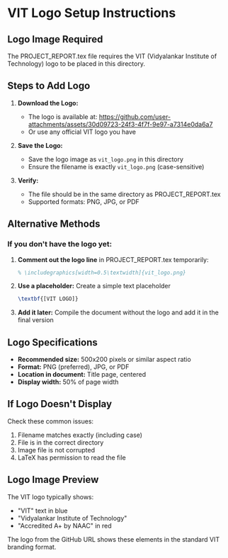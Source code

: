 # VIT Logo Setup Instructions

## Logo Image Required

The PROJECT_REPORT.tex file requires the VIT (Vidyalankar Institute of Technology) logo to be placed in this directory.

## Steps to Add Logo

1. **Download the Logo:**
   - The logo is available at: https://github.com/user-attachments/assets/30d09723-24f3-4f7f-9e97-a7314e0da6a7
   - Or use any official VIT logo you have

2. **Save the Logo:**
   - Save the logo image as `vit_logo.png` in this directory
   - Ensure the filename is exactly `vit_logo.png` (case-sensitive)

3. **Verify:**
   - The file should be in the same directory as PROJECT_REPORT.tex
   - Supported formats: PNG, JPG, or PDF

## Alternative Methods

### If you don't have the logo yet:

1. **Comment out the logo line** in PROJECT_REPORT.tex temporarily:
   ```latex
   % \includegraphics[width=0.5\textwidth]{vit_logo.png}
   ```

2. **Use a placeholder:** Create a simple text placeholder
   ```latex
   \textbf{[VIT LOGO]}
   ```

3. **Add it later:** Compile the document without the logo and add it in the final version

## Logo Specifications

- **Recommended size:** 500x200 pixels or similar aspect ratio
- **Format:** PNG (preferred), JPG, or PDF
- **Location in document:** Title page, centered
- **Display width:** 50% of page width

## If Logo Doesn't Display

Check these common issues:
1. Filename matches exactly (including case)
2. File is in the correct directory
3. Image file is not corrupted
4. LaTeX has permission to read the file

## Logo Image Preview

The VIT logo typically shows:
- "VIT" text in blue
- "Vidyalankar Institute of Technology" 
- "Accredited A+ by NAAC" in red

The logo from the GitHub URL shows these elements in the standard VIT branding format.
